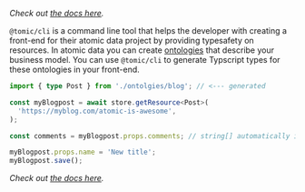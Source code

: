 _Check out [the docs here](https://docs.atomicdata.dev/js-cli)._

`@tomic/cli` is a command line tool that helps the developer with creating a front-end for their atomic data project by providing typesafety on resources.
In atomic data you can create [ontologies](https://atomicdata.dev/class/ontology) that describe your business model.
You can use `@tomic/cli` to generate Typscript types for these ontologies in your front-end.

```typescript
import { type Post } from './ontolgies/blog'; // <--- generated

const myBlogpost = await store.getResource<Post>(
  'https://myblog.com/atomic-is-awesome',
);

const comments = myBlogpost.props.comments; // string[] automatically inferred!

myBlogpost.props.name = 'New title';
myBlogpost.save();
```

_Check out [the docs here](https://docs.atomicdata.dev/js-cli)._

